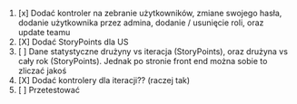 1. [x] Dodać kontroler na zebranie użytkowników, zmiane swojego hasła, dodanie użytkownika przez admina, dodanie /
   usunięcie roli, oraz update teamu
2. [X] Dodać StoryPoints dla US
3. [ ] Dane statystyczne drużyny vs iteracja (StoryPoints), oraz drużyna vs cały rok (StoryPoints). Jednak po stronie
   front end można sobie to zliczać jakoś
4. [X] Dodać kontrolery dla iteracji?? (raczej tak)
5. [ ] Przetestować